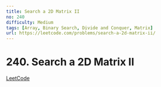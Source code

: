 ```yaml
---
title: Search a 2D Matrix II
no: 240
difficulty: Medium
tags: [Array, Binary Search, Divide and Conquer, Matrix]
url: https://leetcode.com/problems/search-a-2d-matrix-ii/
---
```


# 240. Search a 2D Matrix II

[LeetCode](https://leetcode.com/problems/search-a-2d-matrix-ii/)

